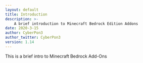 ```yaml
---
layout: default
title: Introduction
description: >-
    A brief introduction to Minecraft Bedrock Edition Addons
date: 2020-3-15
author: CyberPon3
author_twitter: CyberPon3
version: 1.14
---
```


This is a brief intro to Minecraft Bedrock Add-Ons
